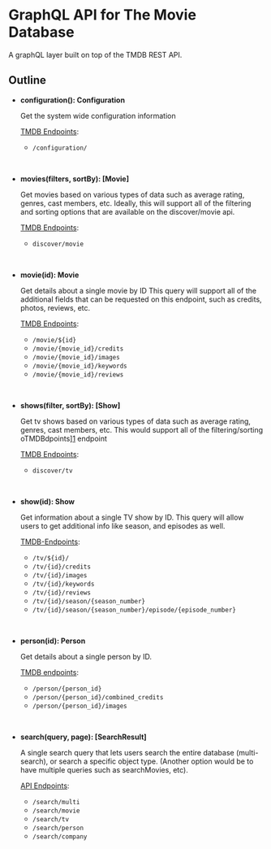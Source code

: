 # GraphQL API for The Movie Database

A graphQL layer built on top of the TMDB REST API.

## Outline

- **configuration(): Configuration**

  Get the system wide configuration information

  [TMDB Endpoints](https://developers.themoviedb.org/3/configuration/get-api-configuration):

  - `/configuration/`

<br>

- **movies(filters, sortBy): [Movie]**

  Get movies based on various types of data such as average rating, genres, cast members, etc. Ideally, this will support all of the filtering and sorting options that are available on the discover/movie api.

  [TMDB Endpoints](https://developers.themoviedb.org/3/discover/movie-discover):

  - `discover/movie`

<br>

- **movie(id): Movie**

  Get details about a single movie by ID This query will support all of the additional fields that can be requested on this endpoint, such as credits, photos, reviews, etc.

  [TMDB Endpoints](https://developers.themoviedb.org/3/movies/get-movie-details):

  - `/movie/${id}`
  - `/movie/{movie_id}/credits`
  - `/movie/{movie_id}/images`
  - `/movie/{movie_id}/keywords`
  - `/movie/{movie_id}/reviews`

<br>

- **shows(filter, sortBy): [Show]**

  Get tv shows based on various types of data such as average rating, genres, cast members, etc. This would support all of the filtering/sorting oTMDBdpoints][1]
  endpoint

  [TMDB Endpoints](https://developers.themoviedb.org/3/discover/tv-discover):

  - `discover/tv`

<br>

- **show(id): Show**

  Get information about a single TV show by ID. This query will allow users to get additional info like season, and episodes as well.

  [TMDB-Endpoints](https://developers.themoviedb.org/3/tv/get-tv-details):

  - `/tv/${id}/`
  - `/tv/{id}/credits`
  - `/tv/{id}/images`
  - `/tv/{id}/keywords`
  - `/tv/{id}/reviews`
  - `/tv/{id}/season/{season_number}`
  - `/tv/{id}/season/{season_number}/episode/{episode_number}`

<br>

- **person(id): Person**

  Get details about a single person by ID.

  [TMDB endpoints](https://developers.themoviedb.org/3/people/get-person-details):

  - `/person/{person_id}`
  - `/person/{person_id}/combined_credits`
  - `/person/{person_id}/images`

<br>

- **search(query, page): [SearchResult]**

  A single search query that lets users search the entire database (multi-search), or search a specific object type. (Another option would be to have multiple queries such as searchMovies, etc).

  [API Endpoints](https://developers.themoviedb.org/3/search/search-companies):

  - `/search/multi`
  - `/search/movie`
  - `/search/tv`
  - `/search/person`
  - `/search/company`

<br>

[1]: https://developers.themoviedb.org/3/discover/movie-discover
[2]: https://developers.themoviedb.org/3/discover/tv-discovermovie-discover
[3]: https://developers.themoviedb.org/3/movies/get-movie-details

